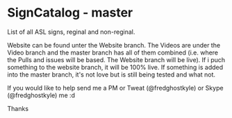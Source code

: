 SignCatalog - master
============

List of all ASL signs, reginal and non-reginal.

Website can be found unter the Website branch.
The Videos are under the Video branch
and the master branch has all of them combined (i.e. where the Pulls and issues will be based. The Website branch will be live). If i puch something to the website branch, it will be 100% live. If something is added into the master branch, it's not love but is still being tested and what not. 

If you would like to help send me a PM or Tweat (@fredghostkyle) or Skype (@fredghostkyle) me :d

Thanks
